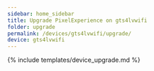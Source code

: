```yaml
---
sidebar: home_sidebar
title: Upgrade PixelExperience on gts4lvwifi
folder: upgrade
permalink: /devices/gts4lvwifi/upgrade/
device: gts4lvwifi
---
```

{% include templates/device_upgrade.md %}
